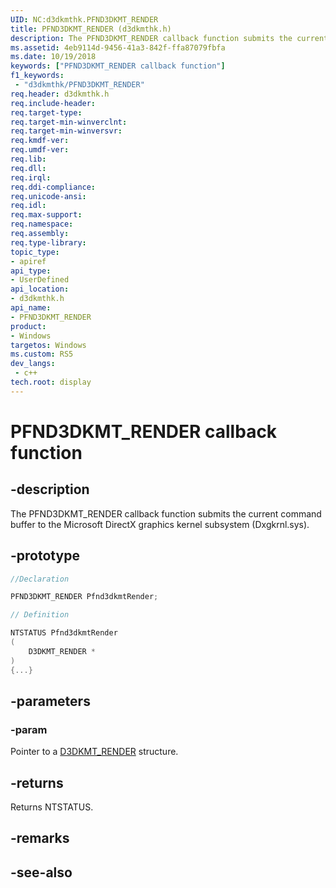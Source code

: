 ```yaml
---
UID: NC:d3dkmthk.PFND3DKMT_RENDER
title: PFND3DKMT_RENDER (d3dkmthk.h)
description: The PFND3DKMT_RENDER callback function submits the current command buffer to the Microsoft DirectX graphics kernel subsystem (Dxgkrnl.sys).
ms.assetid: 4eb9114d-9456-41a3-842f-ffa87079fbfa
ms.date: 10/19/2018
keywords: ["PFND3DKMT_RENDER callback function"]
f1_keywords:
 - "d3dkmthk/PFND3DKMT_RENDER"
req.header: d3dkmthk.h
req.include-header:
req.target-type:
req.target-min-winverclnt:
req.target-min-winversvr:
req.kmdf-ver:
req.umdf-ver:
req.lib:
req.dll:
req.irql: 
req.ddi-compliance:
req.unicode-ansi:
req.idl:
req.max-support:
req.namespace:
req.assembly:
req.type-library: 
topic_type: 
- apiref
api_type: 
- UserDefined
api_location: 
- d3dkmthk.h
api_name: 
- PFND3DKMT_RENDER
product:
- Windows
targetos: Windows
ms.custom: RS5
dev_langs:
 - c++
tech.root: display
---
```


# PFND3DKMT_RENDER callback function

## -description

The PFND3DKMT_RENDER callback function submits the current command buffer to the Microsoft DirectX graphics kernel subsystem (Dxgkrnl.sys).

## -prototype

```cpp
//Declaration

PFND3DKMT_RENDER Pfnd3dkmtRender; 

// Definition

NTSTATUS Pfnd3dkmtRender 
(
	D3DKMT_RENDER *
)
{...}

```

## -parameters

### -param  

Pointer to a [D3DKMT_RENDER](ns-d3dkmthk-_d3dkmt_render.md) structure.

## -returns

Returns NTSTATUS.


## -remarks




## -see-also
